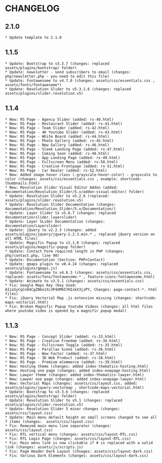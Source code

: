 CHANGELOG
==============

2.1.0
-----------------   
    * Update template to 2.1.0

1.1.5
-----------------
    * Update: Bootstrap to v3.3.7 (changes: replaced assets/plugins/bootstrap/ folder)
    * Update: newsletter - send subscribers to email (changes: php/newsletter.php - you need to edit this file)
    * Update: Fontawesome to v4.7.0 (changes: assets/css/essentials.css , assets/fonts/fontawesome*)
    * Update: Revolution Slider to v5.3.1.6 (changes: replaced assets/plugins/slider.revolution.v5)

1.1.4
-----------------
    * New: RS Page - Agency Slider (added: rs-40.html)
    * New: RS Page - Restaurant Slider (added: rs-41.html)
    * New: RS Page - Team Slider (added: rs-42.html)
    * New: RS Page - 4K Youtube Slider (added: rs-43.html)
    * New: RS Page - White Board (added: rs-44.html)
    * New: RS Page - Photo Gallery (added: rs-45.html)
    * New: RS Page - New Gallery (added: rs-46.html)
    * New: RS Page - Sleek Landing Page (added: rs-47.html)
    * New: RS Page - Coming Soon (added: rs-48.html)
    * New: RS Page - App Landing Page (added: rs-49.html)
    * New: RS Page - Fullscreen Menu (added: rs-50.html)
    * New: RS Page - Creative Frontpage (added: rs-51.html)
    * New: RS Page - Car Dealer (added: rs-52.html)
    * New: Added image hover class (.grayscale-hover-color) - grayscale to color (changes: assets/css/essentials.css , example: shortcode-thumbnails.html)
    * New: Revolution Slider Visual Editor Addon (added: documentation/Revolution_Slider/5.x/addon-visual-editor/ folder)
    * Update: Revolution Slider to v5.2.6 (replaced: assets/plugins/slider.revolution.v5)
    * Update: Revolution Slider Documentation (changes: documentation/Revolution_Slider/5.x/Documentation/)
    * Update: Layer Slider to v5.6.7 (changes: replaced documentation/slider.layerslider)
    * Update: Layer SLider Documentation (changes: documentation/Layerslider)
    * Update: jQuery to v2.2.3 (changes: added assets/plugins/jquery/jquery-2.2.3.min.* , replaced jQuery version on all HTML files)
    * Update: Magnific Popup to v1.1.0 (changes: replaced assets/plugins/magnific-popup folder)
    * Update: Contact Form required length in PHP (changes: php/contact.php, line 90)
    * Update: Documentation (Section: PHP>Contact)
    * Update: gmaps plugin to v0.4.24 (changes: replaced assets/plugins/gmaps.js)
    * Update: Fontawesome to v4.6.3 (changes: assets/css/essentials.css, replaced: assets/fons/fontawesome-* , feature-icons-fontawesome.html)
    * Update: Animate to v3.5.1 (changes: assets/css/essentials.css)
    * Fix: Google Maps Key (Key Used: AIzaSyCqCn84CgZN6o1Xc3P4dM657HIxkX3jzPY, Changes: page-contact-*. html files)
    * Fix: jQuery Vectorial Map .js extension missing (changes: shortcode-maps-vectorial.html)
    * Fix: Broken Magnific Popup Youtube Videos (changes: all html files where youtube video is opened by a magnific popup modal)

1.1.3
-----------------
    * New: RS Page - Concept Slider (added: rs-33.html)
    * New: RS Page - Creative Freedom (added: rs-34.html)
    * New: RS Page - Fullscreen Toggle (added: rs-35.html)
    * New: RS Page - Parallax Scene (added: rs-36.html)
    * New: RS Page - Wow Factor (added: rs-37.html)
    * New: RS Page - 3D Web Product (added: rs-38.html)
    * New: RS Page - Premium eCommerce (added: rs-39.html)
    * New: Hosting theme (changes: added index-thematics-hosting.html)
    * New: Hosting one page (changes: added index-onepage-hosting.html)
    * New: Lawyer theme (changes: added index-thematics-lawyer.html)
    * New: Lawyer one page (changes: added index-onepage-lawyer.html)
    * New: Vectorial Maps (changes: assets/css/layout.css, added: assets/plugins/jquery-vectormap , shortcode-maps-vectorial.html)
    * Update: Bootstrap to v3.3.6 (changes: replaced assets/plugins/bootstrap/ folder)
    * Update: Revolution Slider to v5.1 (changes: replaced assets/plugins/slider.revolution.v5)
    * Update: Revolution Slider 5 minor changes (changes: assets/css/layout.css)
    * Update: Main menu default height on small screens changed to see all 7 items (changes:  assets/css/layout.css)
    * Fix: Removed main menu line separator (changes: assets/css/layout.css)
    * Fix: RTL vertical menu (changes: assets/css/layout-RTL.css)
    * Fix: RTL Login Page (changes: assets/css/layout-RTL.css)
    * Fix: Main menu link is now clickable if # is replaced with a valid link (changes: assets/js/scripts.js)
    * Fix: Page Header Dark Layout (chnages: assets/css/layout-dark.css)
    * Fix: Various Dark Elements (changes: assets/css/layout-dark.css)